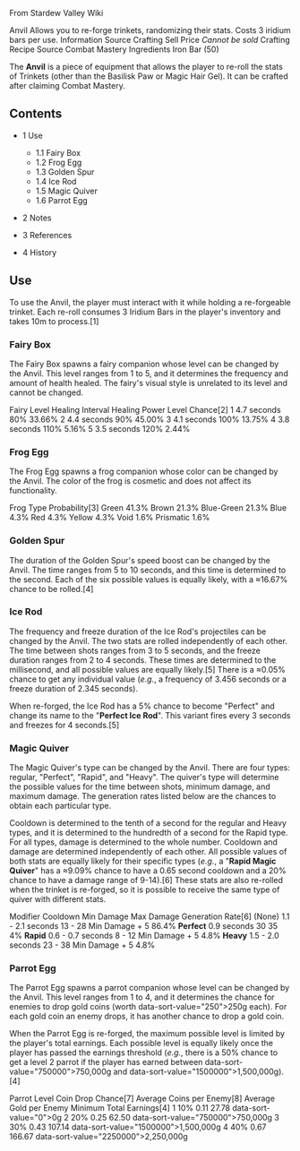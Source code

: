 From Stardew Valley Wiki

Anvil Allows you to re-forge trinkets, randomizing their stats. Costs 3 iridium bars per use. Information Source Crafting Sell Price *Cannot be sold* Crafting Recipe Source Combat Mastery Ingredients Iron Bar (50)

The **Anvil** is a piece of equipment that allows the player to re-roll the stats of Trinkets (other than the Basilisk Paw or Magic Hair Gel). It can be crafted after claiming Combat Mastery.

## Contents

- 1 Use
  
  - 1.1 Fairy Box
  - 1.2 Frog Egg
  - 1.3 Golden Spur
  - 1.4 Ice Rod
  - 1.5 Magic Quiver
  - 1.6 Parrot Egg
- 2 Notes
- 3 References
- 4 History

## Use

To use the Anvil, the player must interact with it while holding a re-forgeable trinket. Each re-roll consumes 3 Iridium Bars in the player's inventory and takes 10m to process.\[1]

### Fairy Box

The Fairy Box spawns a fairy companion whose level can be changed by the Anvil. This level ranges from 1 to 5, and it determines the frequency and amount of health healed. The fairy's visual style is unrelated to its level and cannot be changed.

Fairy Level Healing Interval Healing Power Level Chance\[2] 1 4.7 seconds 80% 33.66% 2 4.4 seconds 90% 45.00% 3 4.1 seconds 100% 13.75% 4 3.8 seconds 110% 5.16% 5 3.5 seconds 120% 2.44%

### Frog Egg

The Frog Egg spawns a frog companion whose color can be changed by the Anvil. The color of the frog is cosmetic and does not affect its functionality.

Frog Type Probability\[3] Green 41.3% Brown 21.3% Blue-Green 21.3% Blue 4.3% Red 4.3% Yellow 4.3% Void 1.6% Prismatic 1.6%

### Golden Spur

The duration of the Golden Spur's speed boost can be changed by the Anvil. The time ranges from 5 to 10 seconds, and this time is determined to the second. Each of the six possible values is equally likely, with a ≈16.67% chance to be rolled.\[4]

### Ice Rod

The frequency and freeze duration of the Ice Rod's projectiles can be changed by the Anvil. The two stats are rolled independently of each other. The time between shots ranges from 3 to 5 seconds, and the freeze duration ranges from 2 to 4 seconds. These times are determined to the millisecond, and all possible values are equally likely.\[5] There is a ≈0.05% chance to get any individual value (*e.g.*, a frequency of 3.456 seconds or a freeze duration of 2.345 seconds).

When re-forged, the Ice Rod has a 5% chance to become "Perfect" and change its name to the "**Perfect Ice Rod**". This variant fires every 3 seconds and freezes for 4 seconds.\[5]

### Magic Quiver

The Magic Quiver's type can be changed by the Anvil. There are four types: regular, "Perfect", "Rapid", and "Heavy". The quiver's type will determine the possible values for the time between shots, minimum damage, and maximum damage. The generation rates listed below are the chances to obtain each particular type.

Cooldown is determined to the tenth of a second for the regular and Heavy types, and it is determined to the hundredth of a second for the Rapid type. For all types, damage is determined to the whole number. Cooldown and damage are determined independently of each other. All possible values of both stats are equally likely for their specific types (*e.g.*, a "**Rapid Magic Quiver**" has a ≈9.09% chance to have a 0.65 second cooldown and a 20% chance to have a damage range of 9-14).\[6] These stats are also re-rolled when the trinket is re-forged, so it is possible to receive the same type of quiver with different stats.

Modifier Cooldown Min Damage Max Damage Generation Rate\[6] (None) 1.1 - 2.1 seconds 13 - 28 Min Damage + 5 86.4% **Perfect** 0.9 seconds 30 35 4% **Rapid** 0.6 - 0.7 seconds 8 - 12 Min Damage + 5 4.8% **Heavy** 1.5 - 2.0 seconds 23 - 38 Min Damage + 5 4.8%

### Parrot Egg

The Parrot Egg spawns a parrot companion whose level can be changed by the Anvil. This level ranges from 1 to 4, and it determines the chance for enemies to drop gold coins (worth data-sort-value="250"&gt;250g each). For each gold coin an enemy drops, it has another chance to drop a gold coin.

When the Parrot Egg is re-forged, the maximum possible level is limited by the player's total earnings. Each possible level is equally likely once the player has passed the earnings threshold (*e.g.*, there is a 50% chance to get a level 2 parrot if the player has earned between data-sort-value="750000"&gt;750,000g and data-sort-value="1500000"&gt;1,500,000g).\[4]

Parrot Level Coin Drop Chance\[7] Average Coins per Enemy\[8] Average Gold per Enemy Minimum Total Earnings\[4] 1 10% 0.11 27.78 data-sort-value="0"&gt;0g 2 20% 0.25 62.50 data-sort-value="750000"&gt;750,000g 3 30% 0.43 107.14 data-sort-value="1500000"&gt;1,500,000g 4 40% 0.67 166.67 data-sort-value="2250000"&gt;2,250,000g